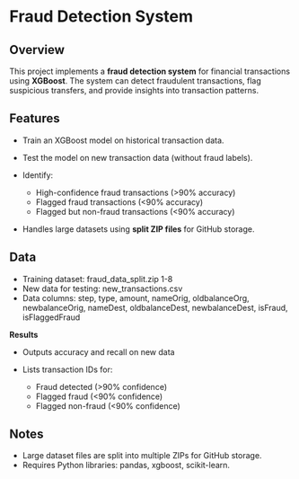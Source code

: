 # Fraud Detection System

## Overview

This project implements a **fraud detection system** for financial transactions using **XGBoost**. The system can detect fraudulent transactions, flag suspicious transfers, and provide insights into transaction patterns.

## Features

* Train an XGBoost model on historical transaction data.
* Test the model on new transaction data (without fraud labels).
* Identify:

  * High-confidence fraud transactions (>90% accuracy)
  * Flagged fraud transactions (<90% accuracy)
  * Flagged but non-fraud transactions (<90% accuracy)
* Handles large datasets using **split ZIP files** for GitHub storage.

## Data

* Training dataset: fraud_data_split.zip 1-8
* New data for testing: new_transactions.csv
* Data columns:
step, type, amount, nameOrig, oldbalanceOrg, newbalanceOrig, nameDest, oldbalanceDest, newbalanceDest, isFraud, isFlaggedFraud

 **Results**

* Outputs accuracy and recall on new data
* Lists transaction IDs for:

  * Fraud detected (>90% confidence)
  * Flagged fraud (<90% confidence)
  * Flagged non-fraud (<90% confidence)

## Notes

* Large dataset files are split into multiple ZIPs for GitHub storage.
* Requires Python libraries: pandas, xgboost, scikit-learn.
